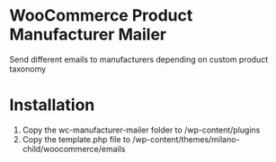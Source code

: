 # WooCommerce Product Manufacturer Mailer
Send different emails to manufacturers depending on custom product taxonomy

# Installation
1. Copy the wc-manufacturer-mailer folder to /wp-content/plugins
2. Copy the template.php file to /wp-content/themes/milano-child/woocommerce/emails
